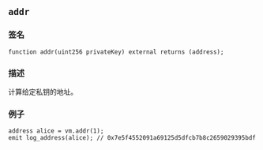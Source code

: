 ## `addr`

### 签名

```solidity
function addr(uint256 privateKey) external returns (address);
```

### 描述

计算给定私钥的地址。

### 例子

```solidity
address alice = vm.addr(1);
emit log_address(alice); // 0x7e5f4552091a69125d5dfcb7b8c2659029395bdf
```